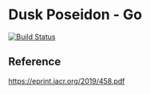 # Dusk Poseidon - Go

[![Build Status](https://travis-ci.com/dusk-network/dusk-go-poseidon.svg?token=czzGwcZEd8hUsCLG3xJC&branch=master)](https://travis-ci.com/dusk-network/dusk-go-poseidon)

## Reference

https://eprint.iacr.org/2019/458.pdf
